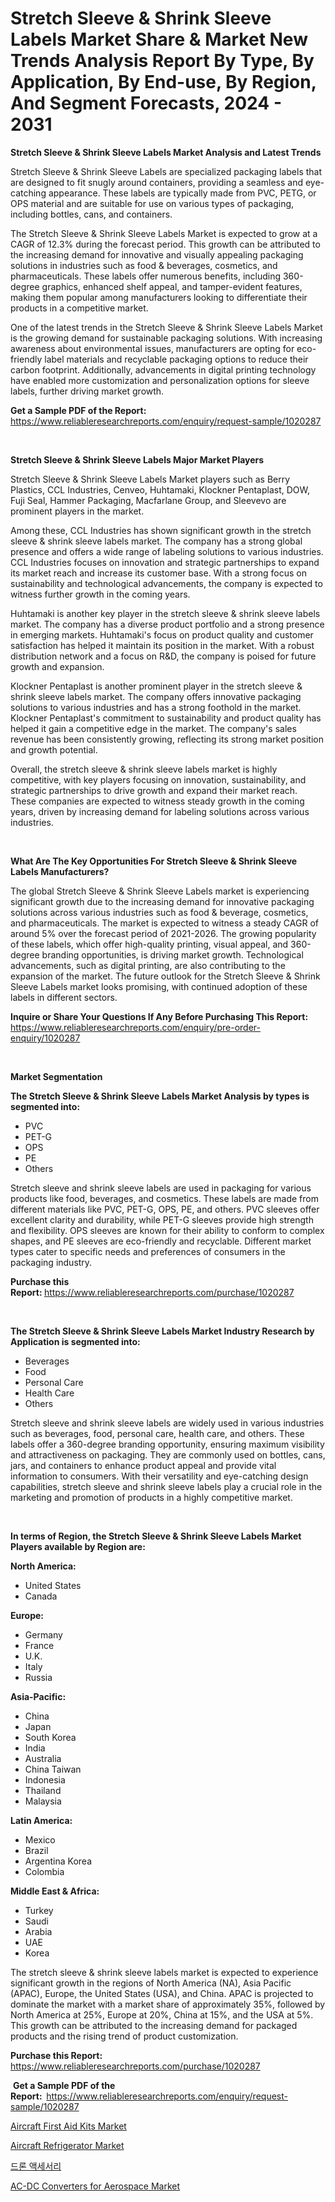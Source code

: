 <p><h1>Stretch Sleeve & Shrink Sleeve Labels Market Share & Market New Trends Analysis Report By Type, By Application, By End-use, By Region, And Segment Forecasts, 2024 - 2031</h1></p><p><strong>Stretch Sleeve & Shrink Sleeve Labels Market Analysis and Latest Trends</strong></p>
<p><p>Stretch Sleeve & Shrink Sleeve Labels are specialized packaging labels that are designed to fit snugly around containers, providing a seamless and eye-catching appearance. These labels are typically made from PVC, PETG, or OPS material and are suitable for use on various types of packaging, including bottles, cans, and containers.</p><p>The Stretch Sleeve & Shrink Sleeve Labels Market is expected to grow at a CAGR of 12.3% during the forecast period. This growth can be attributed to the increasing demand for innovative and visually appealing packaging solutions in industries such as food & beverages, cosmetics, and pharmaceuticals. These labels offer numerous benefits, including 360-degree graphics, enhanced shelf appeal, and tamper-evident features, making them popular among manufacturers looking to differentiate their products in a competitive market.</p><p>One of the latest trends in the Stretch Sleeve & Shrink Sleeve Labels Market is the growing demand for sustainable packaging solutions. With increasing awareness about environmental issues, manufacturers are opting for eco-friendly label materials and recyclable packaging options to reduce their carbon footprint. Additionally, advancements in digital printing technology have enabled more customization and personalization options for sleeve labels, further driving market growth.</p></p>
<p><strong>Get a Sample PDF of the Report:&nbsp;</strong> <a href="https://www.reliableresearchreports.com/enquiry/request-sample/1020287">https://www.reliableresearchreports.com/enquiry/request-sample/1020287</a></p>
<p>&nbsp;</p>
<p><strong>Stretch Sleeve & Shrink Sleeve Labels Major Market Players</strong></p>
<p><p>Stretch Sleeve & Shrink Sleeve Labels Market players such as Berry Plastics, CCL Industries, Cenveo, Huhtamaki, Klockner Pentaplast, DOW, Fuji Seal, Hammer Packaging, Macfarlane Group, and Sleevevo are prominent players in the market.</p><p>Among these, CCL Industries has shown significant growth in the stretch sleeve & shrink sleeve labels market. The company has a strong global presence and offers a wide range of labeling solutions to various industries. CCL Industries focuses on innovation and strategic partnerships to expand its market reach and increase its customer base. With a strong focus on sustainability and technological advancements, the company is expected to witness further growth in the coming years.</p><p>Huhtamaki is another key player in the stretch sleeve & shrink sleeve labels market. The company has a diverse product portfolio and a strong presence in emerging markets. Huhtamaki's focus on product quality and customer satisfaction has helped it maintain its position in the market. With a robust distribution network and a focus on R&D, the company is poised for future growth and expansion.</p><p>Klockner Pentaplast is another prominent player in the stretch sleeve & shrink sleeve labels market. The company offers innovative packaging solutions to various industries and has a strong foothold in the market. Klockner Pentaplast's commitment to sustainability and product quality has helped it gain a competitive edge in the market. The company's sales revenue has been consistently growing, reflecting its strong market position and growth potential.</p><p>Overall, the stretch sleeve & shrink sleeve labels market is highly competitive, with key players focusing on innovation, sustainability, and strategic partnerships to drive growth and expand their market reach. These companies are expected to witness steady growth in the coming years, driven by increasing demand for labeling solutions across various industries.</p></p>
<p>&nbsp;</p>
<p><strong>What Are The Key Opportunities For Stretch Sleeve & Shrink Sleeve Labels Manufacturers?</strong></p>
<p><p>The global Stretch Sleeve & Shrink Sleeve Labels market is experiencing significant growth due to the increasing demand for innovative packaging solutions across various industries such as food & beverage, cosmetics, and pharmaceuticals. The market is expected to witness a steady CAGR of around 5% over the forecast period of 2021-2026. The growing popularity of these labels, which offer high-quality printing, visual appeal, and 360-degree branding opportunities, is driving market growth. Technological advancements, such as digital printing, are also contributing to the expansion of the market. The future outlook for the Stretch Sleeve & Shrink Sleeve Labels market looks promising, with continued adoption of these labels in different sectors.</p></p>
<p><strong>Inquire or Share Your Questions If Any Before Purchasing This Report:</strong> <a href="https://www.reliableresearchreports.com/enquiry/pre-order-enquiry/1020287">https://www.reliableresearchreports.com/enquiry/pre-order-enquiry/1020287</a></p>
<p>&nbsp;</p>
<p><strong>Market Segmentation</strong></p>
<p><strong>The Stretch Sleeve & Shrink Sleeve Labels Market Analysis by types is segmented into:</strong></p>
<p><ul><li>PVC</li><li>PET-G</li><li>OPS</li><li>PE</li><li>Others</li></ul></p>
<p><p>Stretch sleeve and shrink sleeve labels are used in packaging for various products like food, beverages, and cosmetics. These labels are made from different materials like PVC, PET-G, OPS, PE, and others. PVC sleeves offer excellent clarity and durability, while PET-G sleeves provide high strength and flexibility. OPS sleeves are known for their ability to conform to complex shapes, and PE sleeves are eco-friendly and recyclable. Different market types cater to specific needs and preferences of consumers in the packaging industry.</p></p>
<p><strong>Purchase this Report:&nbsp;</strong><a href="https://www.reliableresearchreports.com/purchase/1020287">https://www.reliableresearchreports.com/purchase/1020287</a></p>
<p>&nbsp;</p>
<p><strong>The Stretch Sleeve & Shrink Sleeve Labels Market Industry Research by Application is segmented into:</strong></p>
<p><ul><li>Beverages</li><li>Food</li><li>Personal Care</li><li>Health Care</li><li>Others</li></ul></p>
<p><p>Stretch sleeve and shrink sleeve labels are widely used in various industries such as beverages, food, personal care, health care, and others. These labels offer a 360-degree branding opportunity, ensuring maximum visibility and attractiveness on packaging. They are commonly used on bottles, cans, jars, and containers to enhance product appeal and provide vital information to consumers. With their versatility and eye-catching design capabilities, stretch sleeve and shrink sleeve labels play a crucial role in the marketing and promotion of products in a highly competitive market.</p></p>
<p>&nbsp;</p>
<p><strong>In terms of Region, the Stretch Sleeve & Shrink Sleeve Labels Market Players available by Region are:</strong></p>
<p>
    <p> <strong> North America: </strong>
        <ul>
            <li>United States</li>
            <li>Canada</li>
        </ul>
        </p> 
    <p> <strong> Europe: </strong>
        <ul>
            <li>Germany</li>
            <li>France</li>
            <li>U.K.</li>
            <li>Italy</li>
            <li>Russia</li>
        </ul>
        </p> 
    <p> <strong> Asia-Pacific: </strong>
        <ul>
            <li>China</li>
            <li>Japan</li>
            <li>South Korea</li>
            <li>India</li>
            <li>Australia</li>
            <li>China Taiwan</li>
            <li>Indonesia</li>
            <li>Thailand</li>
            <li>Malaysia</li>
        </ul>
        </p> 
    <p> <strong> Latin America: </strong>
        <ul>
            <li>Mexico</li>
            <li>Brazil</li>
            <li>Argentina Korea</li>
            <li>Colombia</li>
        </ul>
        </p> 
    <p> <strong> Middle East & Africa: </strong>
        <ul>
            <li>Turkey</li>
            <li>Saudi</li>
            <li>Arabia</li>
            <li>UAE</li>
            <li>Korea</li>
        </ul>
    </p>
    </p>
<p><p>The stretch sleeve & shrink sleeve labels market is expected to experience significant growth in the regions of North America (NA), Asia Pacific (APAC), Europe, the United States (USA), and China. APAC is projected to dominate the market with a market share of approximately 35%, followed by North America at 25%, Europe at 20%, China at 15%, and the USA at 5%. This growth can be attributed to the increasing demand for packaged products and the rising trend of product customization.</p></p>
<p><strong>Purchase this Report: </strong><a href="https://www.reliableresearchreports.com/purchase/1020287">https://www.reliableresearchreports.com/purchase/1020287</a></p>
<p>&nbsp;<strong>Get a Sample PDF of the Report:&nbsp;&nbsp;</strong><a href="https://www.reliableresearchreports.com/enquiry/request-sample/1020287">https://www.reliableresearchreports.com/enquiry/request-sample/1020287</a></p>
<p><strong></strong></p>
<p><p><a href="https://github.com/mancsybtousav/Market-Research-Report-List-1/blob/main/aircraft-first-aid-kits-market.md">Aircraft First Aid Kits Market</a></p><p><a href="https://github.com/josesg55/Market-Research-Report-List-1/blob/main/aircraft-refrigerator-market.md">Aircraft Refrigerator Market</a></p><p><a href="https://medium.com/@angelardelean202220221/%EB%93%9C%EB%A1%A0-%EC%95%A1%EC%84%B8%EC%84%9C%EB%A6%AC-%EC%8B%9C%EC%9E%A5-%EA%B7%9C%EB%AA%A8-%EC%8B%9C%EC%9E%A5-%EC%A0%84%EB%A7%9D-%EB%B0%8F-%EC%8B%9C%EC%9E%A5-%EC%98%88%EC%B8%A1-2024%EB%85%84%EB%B6%80%ED%84%B0-2031%EB%85%84-f4d30e6cf543">드론 액세서리</a></p><p><a href="https://issuu.com/reportprime-2/docs/ac-dc-converters-for-aerospace-market-size-2030.pp">AC-DC Converters for Aerospace Market</a></p></p>